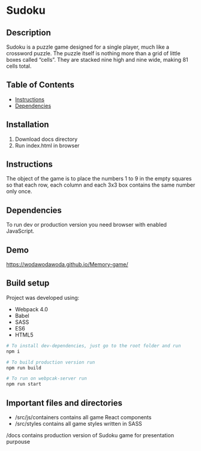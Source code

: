 # Sudoku

## Description
Sudoku is a puzzle game designed for a single player, much like a crossword puzzle. The puzzle itself is nothing more than a grid of little boxes called “cells”. They are stacked nine high and nine wide, making 81 cells total.
## Table of Contents

* [Instructions](#instructions)
* [Dependencies](#dependencies)

## Installation
1. Download docs directory
2. Run index.html in browser

## Instructions
The object of the game is to place the numbers 1 to 9 in the empty squares so that each row, each column and each 3x3 box contains the same number only once.

## Dependencies
To run dev or production version you need browser with enabled JavaScript.

## Demo
https://wodawodawoda.github.io/Memory-game/

## Build setup
Project was developed using:
* Webpack 4.0
* Babel
* SASS
* ES6
* HTML5
```bash
# To install dev-dependencies, just go to the root folder and run
npm i

# To build production version run
npm run build

# To run on webpcak-server run
npm run start
```
## Important files and directories
* /src/js/containers contains all game React components
* /src/styles contains all game styles written in SASS

/docs contains production version of Sudoku game for presentation purpouse

